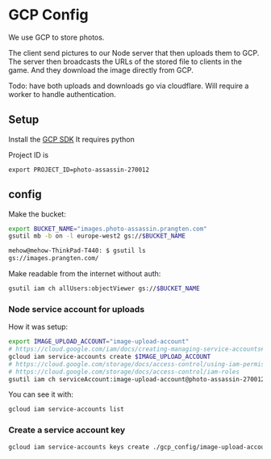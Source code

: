 # GCP Config

We use GCP to store photos.

The client send pictures to our Node server that then uploads them to GCP.
The server then broadcasts the URLs of the stored file to clients in the game.
And they download the image directly from GCP.

Todo: have both uploads and downloads go via cloudflare.
Will require a worker to handle authentication.

## Setup

Install the [GCP SDK](https://cloud.google.com/sdk/docs/quickstart#deb)
It requires python

Project ID is
```
export PROJECT_ID=photo-assassin-270012
```

## config

Make the bucket:

```bash
export BUCKET_NAME="images.photo-assassin.prangten.com"
gsutil mb -b on -l europe-west2 gs://$BUCKET_NAME
```

```bash
mehow@mehow-ThinkPad-T440: $ gsutil ls
gs://images.prangten.com/

```

Make readable from the internet without auth:

```bash
gsutil iam ch allUsers:objectViewer gs://$BUCKET_NAME
```

### Node service account for uploads

How it was setup:

```bash
export IMAGE_UPLOAD_ACCOUNT="image-upload-account"
# https://cloud.google.com/iam/docs/creating-managing-service-accounts#creating
gcloud iam service-accounts create $IMAGE_UPLOAD_ACCOUNT
# https://cloud.google.com/storage/docs/access-control/using-iam-permissions#bucket-add
# https://cloud.google.com/storage/docs/access-control/iam-roles
gsutil iam ch serviceAccount:image-upload-account@photo-assassin-270012.iam.gserviceaccount.com:roles/storage.objectAdmin gs://$BUCKET_NAME
```

You can see it with:

```bash
gcloud iam service-accounts list
```

### Create a service account key

```bash
gcloud iam service-accounts keys create ./gcp_config/image-upload-account.json     --iam-account=image-upload-account@photo-assassin-270012.iam.gserviceaccount.com
```
